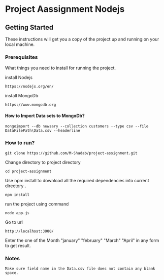 # Project Aassignment Nodejs

## Getting Started

These instructions will get you a copy of the project up and running on your local machine.

### Prerequisites

What things you need to install for running the project.

install Nodejs
```
https://nodejs.org/en/
```
install MongoDb
```
https://www.mongodb.org
```

#### How to Import Data sets to MongoDb?
```
mongoimport --db newsary --collection customers --type csv --file DataFilePath\Data.csv --headerline
```
### How to run?
```
git clone https://github.com/M-Shadab/project-assignment.git
```
Change directory to project directory
```
cd project-assignment
```
Use npm install to download all the required dependencies into current directory .
```
npm install
```
run the project using command
```
node app.js
```
Go to url
```
http://localhost:3000/
```
Enter the one of the Month "january" "february" "March" "April" in any form to get result.

### Notes
```
Make sure field name in the Data.csv file does not contain any blank space. 
```
